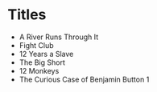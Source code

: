 # Titles

- A River Runs Through It
- Fight Club
- 12 Years a Slave
- The Big Short
- 12 Monkeys
- The Curious Case of Benjamin Button
1

